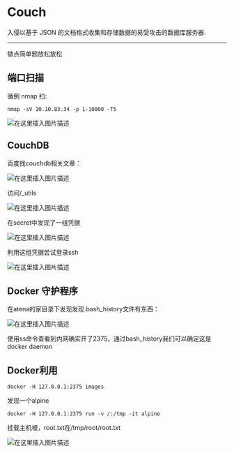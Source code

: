 # Couch

入侵以基于 JSON 的文档格式收集和存储数据的易受攻击的数据库服务器.

---

做点简单题放松放松

## 端口扫描

循例 nmap 扫:

	nmap -sV 10.10.83.34 -p 1-10000 -T5

![在这里插入图片描述](https://img-blog.csdnimg.cn/0589098a921f4a3b99cf207e25118d4a.png)

## CouchDB

百度找couchdb相关文章：

![在这里插入图片描述](https://img-blog.csdnimg.cn/0e8a6f0abbc04bfeb58cf201e3eb9c81.png)

访问/_utils

![在这里插入图片描述](https://img-blog.csdnimg.cn/b4e42a279f114aeabf069b7b897521fc.png)

在secret中发现了一组凭据

![在这里插入图片描述](https://img-blog.csdnimg.cn/ac352c2cdc7a48f783b88d63e1b47127.png)

利用这组凭据尝试登录ssh

![在这里插入图片描述](https://img-blog.csdnimg.cn/0047117a02e44ccdae76c907e8ab2644.png)

## Docker 守护程序

在atena的家目录下发现发现.bash_history文件有东西：

![在这里插入图片描述](https://img-blog.csdnimg.cn/2001bc34cba04c0b81b1f5598f00d199.png)

使用ss命令查看到内网确实开了2375，通过bash_history我们可以确定这是docker daemon

## Docker利用

	docker -H 127.0.0.1:2375 images

发现一个alpine

	docker -H 127.0.0.1:2375 run -v /:/tmp -it alpine

挂载主机根，root.txt在/tmp/root/root.txt

![在这里插入图片描述](https://img-blog.csdnimg.cn/928f9aa395b04b02b758669d418eb9ae.png)

